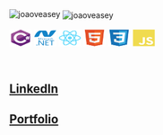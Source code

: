 <div><img align="left" src="https://github-readme-stats.vercel.app/api/top-langs?username=joaoveasey&show_icons=true&theme=dark&locale=en&layout=compact" alt="joaoveasey" /></div>

<div>&nbsp;<img align="center" src="https://github-readme-stats.vercel.app/api?username=joaoveasey&show_icons=true&theme=dark&locale=en" alt="joaoveasey" /></div>

<div style="display: inline_block"><br>
  <img align="center" alt="Csharp" height="30" width="40" src="https://raw.githubusercontent.com/devicons/devicon/master/icons/csharp/csharp-original.svg">
  <img align="center" alt="Csharp" height="30" width="40" src="https://raw.githubusercontent.com/devicons/devicon/master/icons/dot-net/dot-net-plain-wordmark.svg">
  <img align="center" alt="React" height="30" width="40" src="https://raw.githubusercontent.com/devicons/devicon/master/icons/react/react-original.svg">
  <img align="center" alt="HTML" height="30" width="40" src="https://raw.githubusercontent.com/devicons/devicon/master/icons/html5/html5-original.svg">
  <img align="center" alt="CSS" height="30" width="40" src="https://raw.githubusercontent.com/devicons/devicon/master/icons/css3/css3-original.svg">
  <img align="center" alt="Js" height="30" width="40" src="https://raw.githubusercontent.com/devicons/devicon/master/icons/javascript/javascript-plain.svg">
</div>
<br>
<br>
<h2 align="left"><a href="https://linkedin.com/in/joaoveasey" />LinkedIn</a></h2>
<h2 align="left"><a href="https://joaoveasey.vercel.app" />Portfolio</a></h2>
